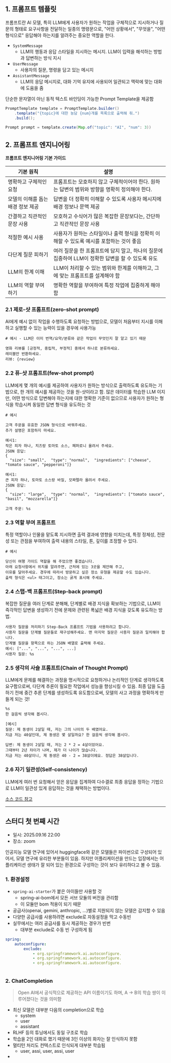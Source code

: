 ## 1. 프롬프트 템플릿

프롬프트란 AI 모델, 특히 LLM에게 사용자가 원하는 작업을 구체적으로 지시하거나 질문의 형태로 요구사항을 전달하는 일종의 명령문으로, "어떤 상황에서", "무엇을", "어떤 형식으로" 응답해야 하는지를 알려주는 중요한 역할을 한다.

- `SystemMessage`
	- LLM의 행동과 응답 스타일을 지시하는 메시지. LLM이 입력을 해석하는 방법과 답변하는 방식 지시
- `UserMessage`
	- 사용자의 질문, 명령을 담고 있는 메시지
- `AssistantMessage`
	- LLM의 응답 메시지로, 대화 기억 유지에 사용되어 일관되고 맥락에 맞는 대화에 도움을 줌

단순한 문자열이 아닌 동적 텍스트 바인딩이 가능한 Prompt Template을 제공함

```java
PromptTemplate template = PromptTemplate.builder()
	.template("{topic}에 대한 농담 {num}개를 목록으로 출력해 줘.")
	.build();
	
Prompt prompt = template.create(Map.of("topic": "AI", "num": 3))
```


## 2. 프롬프트 엔지니어링

**프롬프트 엔지니어링 기본 가이드**

| 기본 원칙               | 설명                                                         |
| ------------------- | ---------------------------------------------------------- |
| 명확하고 구체적인 요청        | 프롬프트는 모호하지 않고 구체적이어야 한다. 원하는 답변의 범위와 방향을 명확히 정의해야 한다.      |
| 모델의 이해를 돕는 배경 정보 제공 | 답변을 더 정확히 이해할 수 있도록 사용자 메시지에 배경 정보나 문맥 제공                  |
| 간결하고 직관적인 문장 사용     | 모호하고 수식어가 많은 복잡한 문장보다는, 간단하고 직관적인 문장 사용                    |
| 적절한 예시 사용           | 사용자가 원하는 스타일이나 출력 형식을 정확히 이해할 수 있도록 예시를 포함하는 것이 좋음         |
| 다단계 질문 피하기          | 여러 질문을 한 프롬프트에 담지 말고, 하나의 질문에 집중하여 LLM이 정확한 답변을 할 수 있도록 유도 |
| LLM의 한계 이해          | LLM이 처리할 수 있는 범위와 한계를 이해하고, 그에 맞는 프롬프트를 설계해야 함             |
| LLM의 역할 부여하기        | 명확한 역할을 부여하여 특정 작업에 집중하게 해야 함                              |

### 2.1 제로-샷 프롬프트(zero-shot prompt)

AI에게 예시 없이 작업을 수행하도록 요청하는 방법으로, 모델이 처음부터 지시를 이해하고 실행할 수 있는 능력이 있을 경우에 사용가능

```text
# 예시 - LLM은 이미 번역/요약/분류와 같은 작업이 무엇인지 잘 알고 있기 때문

영화 리뷰를 [긍정적, 중립적, 부정적] 중에서 하나로 분류하세요.
레이블만 반환하세요.
리뷰: {review}
```

### 2.2 퓨-샷 프롬프트(few-shot prompt)

LLM에게 몇 개의 예시를 제공하여 사용자가 원하는 방식으로 출력하도록 유도하는 기법으로, 한 개의 예시를 제공하는 것을 원-샷이라고 함. 많은 데이터를 학습한 LLM 이지만, 어떤 방식으로 답변해야 하는지에 대한 명확한 기준이 없으므로 사용자가 원하는 형식을 학습시켜 동일한 답변 형식을 유도하는 것

```text
# 예시

고객 주문을 유효한 JSON 형식으로 바꿔주세요.  
추가 설명은 포함하지 마세요.  
  
예시1:  
작은 피자 하나, 치즈랑 토마토 소스, 페퍼로니 올려서 주세요.  
JSON 응답:  
{  
  "size": "small",  "type": "normal",  "ingredients": ["cheese", "tomato sauce", "pepperoni"]}  
  
예시1:  
큰 피자 하나, 토마토 소스랑 바질, 모짜렐라 올려서 주세요.  
JSON 응답:  
{  
  "size": "large",  "type": "normal",  "ingredients": ["tomato sauce", "basil", "mozzarella"]}  
  
고객 주문: %s
```

### 2.3 역할 부여 프롬프트

특정 역할이나 인물을 맡도록 지시하면 출력 결과에 영향을 미치는데, 특정 정체성, 전문성 또는 관점을 부여하여 출력 내용의 스타일, 톤, 깊이를 조정할 수 있다.

```text
# 예시

당신이 여행 가이드 역할을 해 주었으면 좋겠습니다.  
아래 요청사항에서 위치를 알려주면, 근처에 있는 3곳을 제안해 주고,  
이유를 달아주세요. 경우에 따라서 방문하고 싶은 장소 유형을 제공할 수도 있습니다.  
출력 형식은 <ul> 태그이고, 장소는 굵게 표시해 주세요.
```

### 2.4 스탭-백 프롬프트(Step-back prompt)

복잡한 질문을 여러 단계로 분해해, 단계별로 배경 지식을 확보하는 기법으로, LLM이 즉각적인 답변을 생성하기 전에 문제와 관련된 폭넓은 배경 지식을 갖도록 유도하는 방법.

```text
사용자 질문을 처리하기 Step-Back 프롬프트 기법을 사용하려고 합니다.  
사용자 질문을 단계별 질문들로 재구성해주세요. 맨 마지막 질문은 사용자 질문과 일치해야 합니다.  
단계별 질문을 항목으로 하는 JSON 배열로 출력해 주세요.  
예시: ["...", "...", "...", ...]  
사용자 질문: %s
```


### 2.5 생각의 사슬 프롬프트(Chain of Thought Prompt)

LLM에게 문제를 해결하는 과정을 명시적으로 요청하거나 논리적인 단계로 생각하도록 요구함으로써, 다단계 추론이 필요한 작업에서 성능을 향상시킬 수 있음. 최종 답을 도출하기 전에 중간 추론 단계를 생성하도록 유도함으로써, 모델의 사고 과정을 명확하게 만들게 되는 것!

```text
%s  
한 걸음씩 생각해 봅시다.  
  
[예시]  
질문: 제 동생이 2살일 때, 저는 그의 나이의 두 배였어요.  
지금 저는 40살인데, 제 동생은 몇 살일까요? 한 걸음씩 생각해 봅시다.  
  
답변: 제 동생이 2살일 때, 저는 2 * 2 = 4살이었어요.  
그때부터 2년 차이가 나며, 제가 더 나이가 많습니다.  
지금 저는 40살이니, 제 동생은 40 - 2 = 38살이에요. 정답은 38살입니다.
```

### 2.6 자기 일관성(Self-consistency)

LLM에게 여러 번 요청해서 얻은 응답을 집계하여 다수결로 최종 응답을 정하는 기법으로 LLM이 일관성 있게 응답하는 것을 채택하는 방법이다. 

[소스 코드 참고](https://github.com/kwanik-kor/playground/blob/main/spring-ai/src/main/java/com/gani/springai/service/PromptTemplateService.java)

----

## 스터디 첫 번째 시간

- 일시: 2025.09.16 22:00
- 장소: zoom

인공지능 모델 연구에 있어서 huggingface와 같은 모델들은 파이썬으로 구성되어 있어서, 모델 연구에 유리한 부분들이 있음. 하지만 어플리케이션을 만드는 입장에서는 어플리케이션 생태가 잘 되어 있는 환경으로 구성하는 것이 보다 유리하다고 볼 수 있음.

### 1. 환경설정

- `spring-ai-starter`가 붙은 아이들만 사용할 것
	- spring-ai-bom에서 모든 서브 모듈의 버전을 관리함
	- 이 모듈만 bom 적용이 되기 때문
- 공급사(openai, gemini, anthropic, ...)별로 지원되지 않는 모델은 감지할 수 있음
- 다양한 공급사를 사용하려면 exclude로 자동설정을 막고 수동빈
- 실무에서는 여러 공급사를 동시 제공하는 경우가 빈번
	- 대부분 exclude로 수동 빈 구성하게 됨
```yaml
spring:
	autoconfigure:
		exclude:
			- org.springframework.ai.autoconfigure.
			- org.springframework.ai.autoconfigure.
			- org.springframework.ai.autoconfigure.
			  
```

### 2. ChatCompletion

> Open AI에서 공식적으로 제공하는 API 이름이기도 하며, A -> B의 학습 쌍이 이루어졌다는 것을 의미함

- 최신 모델은 대부분 다음의 completion으로 학습
	- system
	- user
	- assistant
- RLHF 등의 튜닝에서도 동일 구조로 학습
- 학습을 2인 대화로 했기 때문에 3인 이상의 화자는 잘 인식하지 못함
- 멀티턴 처리도 컨텍스트로 인식되게 대부분 학습됨
	- user, assi, user, assi, user
- 